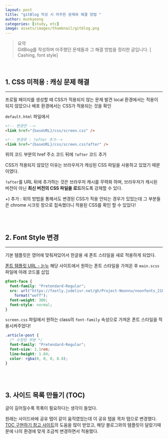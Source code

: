 ```yaml
---
layout: post
title: "gitBlog 작성 시 마주한 문제와 해결 방법 "
author: munkyeong
categories: [study, etc]
image: assets/images/thumbnail/gitblog.png
---
```


> 요약 <br/>
> GitBlog를 작성하며 마주했던 문제들과 그 해결 방법을 정리한 글입니다.
> [ Cashing, font style]

<br/>

## 1. CSS 미적용 : 캐싱 문제 해결

---

프로필 페이지를 생성할 때 CSS가 적용되지 않는 문제 발견
local 환경에서는 적용이 되지 않았으나 배포 환경에서는 CSS가 적용되는 것을 확인

`default.html` 파일에서

```html
<!-- 변경전 -->
<link href="{baseURL}/css/screen.css" />

<!-- 변경후 : ?after 추가-->
<link href="{baseURL}/css/screen.css?after" />
```

위의 코드 부분의 href 주소 코드 뒤에 `?after` 코드 추가

CSS가 적용되지 않았던 이유는 브라우저가 캐싱된 CSS 파일을 사용하고 있었기 때문이였다.

`?after`를 URL 뒤에 추가하는 것은 브라우저 캐시를 무력화 하며, 브라우저가 캐시된 버전이 아닌 **최신 버전의 CSS 파일을 로드**하도록 강제할 수 있다.

+) 추가 : 위의 방법을 통해서도 변경된 CSS가 적용 안되는 경우가 있었는데 그 부분들은 chrome 시크릿 창으로 접속했더니 적용된 CSS를 확인 할 수 있있다!

<br/><br/>

## 2. Font Style 변경

---

기본 템플릿은 영어에 맞춰져있어서 한글용 새 폰트 스타일을 새로 적용하게 되었다.

[폰트 템플릿 URL - 눈누](https://noonnu.cc/index?order_by=vd&category_style_ids=1&size=25) 해당 사이트에서 원하는 폰트 스타일을 가져온 후 `main.scss` 파일에 아래 코드를 삽입

```scss
@font-face {
  font-family: "Pretendard-Regular";
  src: url("https://fastly.jsdelivr.net/gh/Project-Noonnu/noonfonts_2107@1.1/Pretendard-Regular.woff")
    format("woff");
  font-weight: 300;
  font-style: normal;
}
```

`screen.css` 파일에서 원하는 class의 `font-family` 속성으로 가져온 폰트 스타일을 적용시켜주었다!

```css
.article-post {
  /* 수정된 부분 */
  font-family: "Pretendard-Regular";
  font-size: 1.1rem;
  line-height: 1.84;
  color: rgba(0, 0, 0, 0.8);
}
```

<br/><br/>

## 3. 사이드 목록 만들기 (TOC)

글이 길어질수록 목록이 필요하다는 생각이 들었다.

원래는 사이드바에 공유 탭이 같이 움직였었는데 이 공유 탭을 목차 탭으로 변경했다. <br/>
[TOC 구현하기 참고 사이트](https://wookshin.github.io/2022/04/19/toc.html)의 도움을 많이 받았고, 해당 블로그와의 템플릿이 달랐기때문에 나의 환경에 맞게 조금씩 변경하면서 적용했다.
